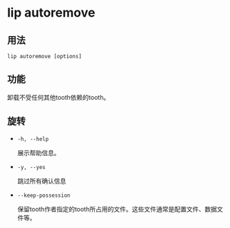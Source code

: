 # lip autoremove

## 用法

```shell
lip autoremove [options]
```

## 功能

卸载不受任何其他tooth依赖的tooth。

## 旋转

- `-h, --help`

  展示帮助信息。

- `-y, --yes`

  跳过所有确认信息

- `--keep-possession`

  保留tooth作者指定的tooth所占用的文件。这些文件通常是配置文件、数据文件等。
